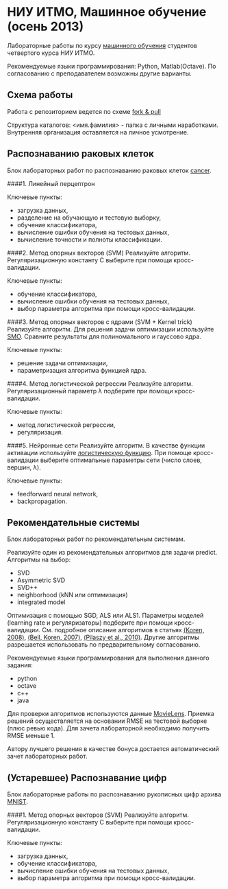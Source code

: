 НИУ ИТМО, Машинное обучение (осень 2013)
================================================

Лабораторные работы по курсу [машинного обучения][ml home] студентов
четвертого курса НИУ ИТМО.

Рекомендуемые языки программирования: Python, Matlab(Octave). 
По согласованию с преподавателем возможны другие варианты.

Схема работы
-------------------

Работа с репозиторием ведется по схеме [fork & pull][fork-pull]

Структура каталогов: <имя.фамилия> - папка с личными наработками.
Внутренняя организация оставляется на личное усмотрение.

[ml home]: http://neerc.ifmo.ru/~ml
[fork-pull]: https://help.github.com/articles/using-pull-requests


Распознаванию раковых клеток
-------------------
Блок лабораторных работ по распознаванию раковых клеток [cancer].

####1. Линейный перцептрон 

Ключевые пункты:
- загрузка данных,
- разделение на обучающую и тестовую выборку,
- обучение классификатора,
- вычисление ошибки обучения на тестовых данных,
- вычисление точноcти и полноты классификации.


####2. Метод опорных векторов (SVM)
Реализуйте алгоритм. Регуляризационную константу C выберите при
помощи кросс-валидации.

Ключевые пункты:
- обучение классификатора,
- вычисление ошибки обучения на тестовых данных,
- выбор параметра алгоритма при помощи кросс-валидации.

####3. Метод опорных векторов с ядрами (SVM + Kernel trick)
Реализуйте алгоритм. Для решения задачи оптимизации используйте [SMO]. 
Сравните результаты для полиномального и гауссово ядра.

Ключевые пункты:
- решение задачи оптимизации,
- параметризация алгоритма функцией ядра.

####4. Метод логистической регрессии
Реализуйте алгоритм. Регуляризационный параметр λ подберите при помощи кросс-валидации.

Ключевые пункты:
- метод логистической регрессии,
- регуляризация.

####5. Нейронные сети
Реализуйте алгоритм. В качестве функции активации используйте [логистическую функцию][logistic].
При помоще кросс-валидации выберите оптимальные параметры сети (число слоев, вершин, λ).

Ключевые пункты:
- feedforward neural network,
- backpropagation.


[cancer]: http://archive.ics.uci.edu/ml/datasets/Breast+Cancer+Wisconsin+%28Diagnostic%29
[SMO]: http://cs229.stanford.edu/materials/smo.pdf
[logistic]: http://en.wikipedia.org/wiki/Logistic_function

Рекомендательные системы
------------------
Блок лабораторных работ по рекомендательным системам.

Реализуйте один из рекомендательных алгоритмов для задачи predict.
Алгоритмы на выбор:
- SVD
- Asymmetric SVD
- SVD++
- neighborhood (kNN или оптимизация)
- integrated model

Оптимизация с помощью SGD, ALS или ALS1. Параметры моделей (learning rate и регуляризаторы) подберите при помощи кросс-валидации.
См. подробное описание алгоритмов в статьях [(Koren, 2008)][svd], [(Bell, Koren, 2007)][als], [(Pilaszy et al., 2010)][als1].
Другие алгоритмы разрешается использовать по предварительному согласованию.

Рекомендуемые языки программирования для выполнения данного задания:
- python
- octave
- c++
- java

Для проверки алгоритмов используются данные [MovieLens][movielens].
Приемка решений осуществляется на основании RMSE на тестовой выборке (плюс ревью кода). Для зачета лабораторной необходимо получить RMSE меньше 1.

Автору лучшего решения в качестве бонуса достается автоматический зачет лабораторных работ.

[movielens]: http://yadi.sk/d/AShZg1HeCdAjD
[svd]: http://yadi.sk/d/pTVIQqFP6TjWm
[als]: http://yadi.sk/d/hinRQtkN7LXKt
[als1]: http://yadi.sk/d/ye_l0Z0u6vUvO

(Устаревшее) Распознавание цифр
------------------

Блок лабораторные работы по распознаванию рукописных цифр архива [MNIST].

[MNIST]: http://yann.lecun.com/exdb/mnist/

####1. Метод опорных векторов (SVM)
Реализуйте алгоритм. Регуляризационную константу C выберите при
помощи кросс-валидации.

Ключевые пункты:
- загрузка данных,
- обучение классификатора,
- вычисление ошибки обучения на тестовых данных,
- выбор параметра алгоритма при помощи кросс-валидации.
